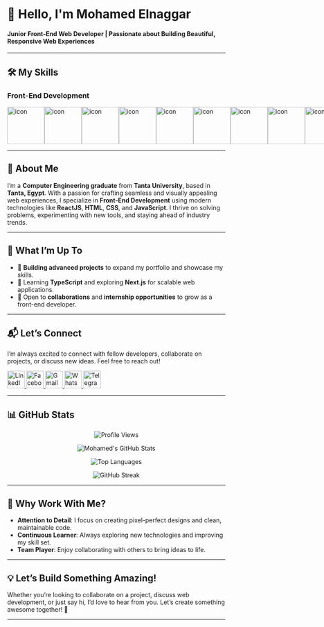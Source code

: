 # 👋 Hello, I'm **Mohamed Elnaggar**  
#### **Junior Front-End Web Developer | Passionate about Building Beautiful, Responsive Web Experiences**

---

## 🛠️ **My Skills**
### **Front-End Development**
<div style="display: flex; align-items: flex-start;"><img src="https://techstack-generator.vercel.app/js-icon.svg" alt="icon" width="86" height="86" /><img src="https://techstack-generator.vercel.app/ts-icon.svg" alt="icon" width="86" height="86" /><img src="https://techstack-generator.vercel.app/react-icon.svg" alt="icon" width="86" height="86" /><img src="https://techstack-generator.vercel.app/redux-icon.svg" alt="icon" width="86" height="86" /><img src="https://techstack-generator.vercel.app/sass-icon.svg" alt="icon" width="86" height="86" /><img src="https://techstack-generator.vercel.app/webpack-icon.svg" alt="icon" width="86" height="86" /><img src="https://techstack-generator.vercel.app/gatsby-icon.svg" alt="icon" width="86" height="86" /><img src="https://techstack-generator.vercel.app/jest-icon.svg" alt="icon" width="86" height="86" /><img src="https://techstack-generator.vercel.app/eslint-icon.svg" alt="icon" width="86" height="86" /><img src="https://techstack-generator.vercel.app/github-icon.svg" alt="icon" width="86" height="86" /><img src="https://techstack-generator.vercel.app/docker-icon.svg" alt="icon" width="86" height="86" /><img src="https://techstack-generator.vercel.app/aws-icon.svg" alt="icon" width="86" height="86" /><img src="https://techstack-generator.vercel.app/restapi-icon.svg" alt="icon" width="86" height="86" /></div>

---

## 🚀 **About Me**

I’m a **Computer Engineering graduate** from **Tanta University**, based in **Tanta, Egypt**. With a passion for crafting seamless and visually appealing web experiences, I specialize in **Front-End Development** using modern technologies like **ReactJS**, **HTML**, **CSS**, and **JavaScript**. I thrive on solving problems, experimenting with new tools, and staying ahead of industry trends.

---

## 🌱 **What I’m Up To**

- 🔭 **Building advanced projects** to expand my portfolio and showcase my skills.
- 🌱 Learning **TypeScript** and exploring **Next.js** for scalable web applications.
- 👯 Open to **collaborations** and **internship opportunities** to grow as a front-end developer.

---

## 📬 **Let’s Connect**

I’m always excited to connect with fellow developers, collaborate on projects, or discuss new ideas. Feel free to reach out!

<div align="left">
  <a href="https://www.linkedin.com/in/eng-elnaggar/" target="_blank">
    <img src="https://img.icons8.com/color/48/000000/linkedin.png" alt="LinkedIn" width="40" height="40" />
  </a>
  <a href="https://www.facebook.com/mohamed.elnaggar.7370013?mibextid=ZbWKwL" target="_blank">
    <img src="https://img.icons8.com/color/48/000000/facebook-new.png" alt="Facebook" width="40" height="40" />
  </a>
  <a href="mailto:mohamedelnaggar486@gmail.com">
    <img src="https://img.icons8.com/color/48/000000/gmail.png" alt="Gmail" width="40" height="40" />
  </a>
  <a href="https://wa.me/201010927998" target="_blank">
    <img src="https://img.icons8.com/color/48/000000/whatsapp--v1.png" alt="WhatsApp" width="40" height="40" />
  </a>
  <a href="https://t.me/Engnaggar" target="_blank">
    <img src="https://img.icons8.com/color/48/000000/telegram-app--v1.png" alt="Telegram" width="40" height="40" />
  </a>
</div>

---

## 📊 **GitHub Stats**

<div align="center">
  <img src="https://komarev.com/ghpvc/?username=elnaggar222&label=Profile%20views&color=0e75b6&style=flat" alt="Profile Views" />

  ![Mohamed's GitHub Stats](https://github-readme-stats.vercel.app/api?username=Elnaggar222&show_icons=true&theme=radical)

  ![Top Languages](https://github-readme-stats.vercel.app/api/top-langs?username=elnaggar222&show_icons=true&locale=en&layout=compact&theme=radical)

  ![GitHub Streak](https://github-readme-streak-stats.herokuapp.com/?user=elnaggar222&theme=radical)
</div>

---

## 🎨 **Why Work With Me?**

- **Attention to Detail**: I focus on creating pixel-perfect designs and clean, maintainable code.
- **Continuous Learner**: Always exploring new technologies and improving my skill set.
- **Team Player**: Enjoy collaborating with others to bring ideas to life.

---

## 💡 **Let’s Build Something Amazing!**

Whether you’re looking to collaborate on a project, discuss web development, or just say hi, I’d love to hear from you. Let’s create something awesome together! 🚀

---
